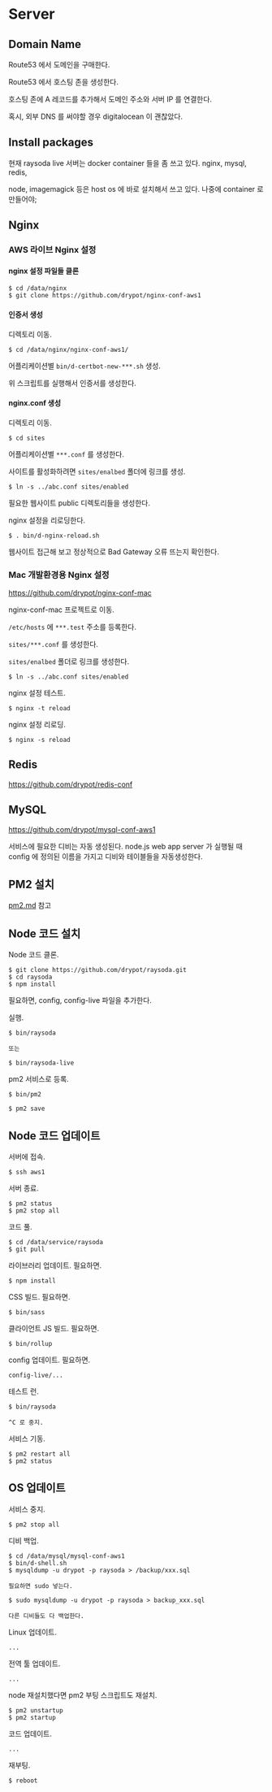 # Server

## Domain Name

Route53 에서 도메인을 구매한다.

Route53 에서 호스팅 존을 생성한다.

호스팅 존에 A 레코드를 추가해서 도메인 주소와 서버 IP 를 연결한다.

혹시, 외부 DNS 를 써야할 경우 digitalocean 이 괜찮았다.

## Install packages

현재 raysoda live 서버는 docker container 들을 좀 쓰고 있다.
nginx, mysql, redis,

node, imagemagick 등은 host os 에 바로 설치해서 쓰고 있다.
나중에 container 로 만들어야;

## Nginx

### AWS 라이브 Nginx 설정

#### nginx 설정 파일들 클론

    $ cd /data/nginx
    $ git clone https://github.com/drypot/nginx-conf-aws1

#### 인증서 생성

디렉토리 이동.

    $ cd /data/nginx/nginx-conf-aws1/

어플리케이션별 `bin/d-certbot-new-***.sh` 생성.

위 스크립트를 실행해서 인증서를 생성한다.

#### nginx.conf 생성

디렉토리 이동.

    $ cd sites

어플리케이션별 `***.conf` 를 생성한다.

사이트를 활성화하려면 `sites/enalbed` 폴더에 링크를 생성.

    $ ln -s ../abc.conf sites/enabled

필요한 웹사이트 public 디렉토리들을 생성한다.

nginx 설정을 리로딩한다.

    $ . bin/d-nginx-reload.sh

웹사이트 접근해 보고 정상적으로 Bad Gateway 오류 뜨는지 확인한다.

### Mac 개발환경용 Nginx 설정

<https://github.com/drypot/nginx-conf-mac>

nginx-conf-mac 프로젝트로 이동.

`/etc/hosts` 에 `***.test` 주소를 등록한다.

`sites/***.conf` 를 생성한다.

`sites/enalbed` 폴더로 링크를 생성한다.

    $ ln -s ../abc.conf sites/enabled

nginx 설정 테스트.

    $ nginx -t reload

nginx 설정 리로딩.

    $ nginx -s reload

## Redis

<https://github.com/drypot/redis-conf>

## MySQL

<https://github.com/drypot/mysql-conf-aws1>

서비스에 필요한 디비는 자동 생성된다.
node.js web app server 가 실행될 때 
config 에 정의된 이름을 가지고 디비와 테이블들을 자동생성한다.

## PM2 설치

[pm2.md](pm2.md) 참고

## Node 코드 설치

Node 코드 클론.

    $ git clone https://github.com/drypot/raysoda.git
    $ cd raysoda
    $ npm install

필요하면, config, config-live 파일을 추가한다.

실행.

    $ bin/raysoda

    또는 

    $ bin/raysoda-live

pm2 서비스로 등록.

    $ bin/pm2

    $ pm2 save

## Node 코드 업데이트

서버에 접속.

    $ ssh aws1
    
서버 종료.

    $ pm2 status
    $ pm2 stop all

코드 풀.

    $ cd /data/service/raysoda
    $ git pull

라이브러리 업데이트. 필요하면.

    $ npm install

CSS 빌드. 필요하면.

    $ bin/sass

클라이언트 JS 빌드. 필요하면.

    $ bin/rollup

config 업데이트. 필요하면.

    config-live/...

테스트 런.

    $ bin/raysoda

    ^C 로 중지.

서비스 기동.

    $ pm2 restart all
    $ pm2 status


## OS 업데이트

서비스 중지.

    $ pm2 stop all

디비 백업.

    $ cd /data/mysql/mysql-conf-aws1
    $ bin/d-shell.sh 
    $ mysqldump -u drypot -p raysoda > /backup/xxx.sql

    필요하면 sudo 넣는다.

    $ sudo mysqldump -u drypot -p raysoda > backup_xxx.sql

    다른 디비들도 다 백업한다.

Linux 업데이트.

    ...

전역 툴 업데이트.

    ...

node 재설치했다면 pm2 부팅 스크립트도 재설치.

    $ pm2 unstartup
    $ pm2 startup

코드 업데이트.

    ...

재부팅.

    $ reboot
